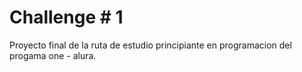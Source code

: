 # Challenge # 1
Proyecto final de la ruta de estudio principiante en programacion del progama one - alura.



